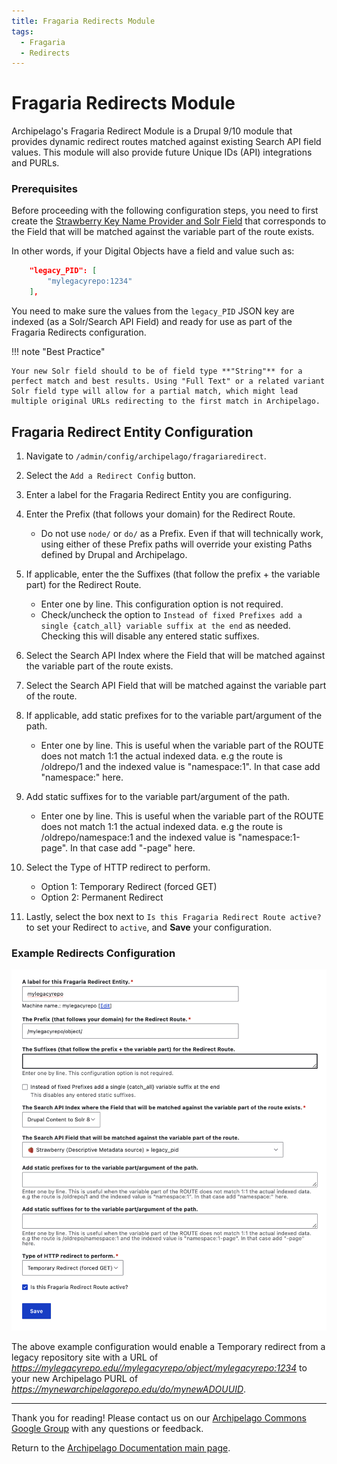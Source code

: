 ```yaml
---
title: Fragaria Redirects Module
tags:
  - Fragaria
  - Redirects
---
```


# Fragaria Redirects Module

Archipelago's Fragaria Redirect Module is a Drupal 9/10 module that provides dynamic redirect routes matched against existing Search API field values. This module will also provide future Unique IDs (API) integrations and PURLs.

### Prerequisites

Before proceeding with the following configuration steps, you need to first create the [Strawberry Key Name Provider and Solr Field](/docs/strawberry_key_name_providers.md) that corresponds to the Field that will be matched against the variable part of the route exists.

In other words, if your Digital Objects have a field and value such as:

```JSON
	"legacy_PID": [
		"mylegacyrepo:1234"
	],	
```

You need to make sure the values from the `legacy_PID` JSON key are indexed (as a Solr/Search API Field) and ready for use as part of the Fragaria Redirects configuration. 

!!! note "Best Practice"

    Your new Solr field should to be of field type **"String"** for a perfect match and best results. Using "Full Text" or a related variant Solr field type will allow for a partial match, which might lead multiple original URLs redirecting to the first match in Archipelago.

## Fragaria Redirect Entity Configuration

1. Navigate to `/admin/config/archipelago/fragariaredirect`.

2. Select the `Add a Redirect Config` button.

3. Enter a label for the Fragaria Redirect Entity you are configuring.

4. Enter the Prefix (that follows your domain) for the Redirect Route.

    - Do not use `node/` or `do/` as a Prefix. Even if that will technically work, using either of these Prefix paths will override your existing Paths defined by Drupal and Archipelago.

5. If applicable, enter the the Suffixes (that follow the prefix + the variable part) for the Redirect Route.

    - Enter one by line. This configuration option is not required.
    - Check/uncheck the option to `Instead of fixed Prefixes add a single {catch_all} variable suffix at the end` as needed. Checking this will disable any entered static suffixes.

6. Select the Search API Index where the Field that will be matched against the variable part of the route exists.

7. Select the Search API Field that will be matched against the variable part of the route.

8. If applicable, add static prefixes for to the variable part/argument of the path.

    - Enter one by line. This is useful when the variable part of the ROUTE does not match 1:1 the actual indexed data. e.g the route is /oldrepo/1 and the indexed value is "namespace:1". In that case add "namespace:" here.

9. Add static suffixes for to the variable part/argument of the path.

    - Enter one by line. This is useful when the variable part of the ROUTE does not match 1:1 the actual indexed data. e.g the route is /oldrepo/namespace:1 and the indexed value is "namespace:1-page". In that case add "-page" here.

10. Select the Type of HTTP redirect to perform.

    - Option 1: Temporary Redirect (forced GET)
    - Option 2: Permanent Redirect

11. Lastly, select the box next to `Is this Fragaria Redirect Route active?` to set your Redirect to `active`, and **Save** your configuration.

### Example Redirects Configuration

![Fragaria Redirects Configuration Example](images/fragaria_redirects_config_example.png)

The above example configuration would enable a Temporary redirect from a legacy repository site with a URL of _https://mylegacyrepo.edu//mylegacyrepo/object/mylegacyrepo:1234_ to your new Archipelago PURL of _https://mynewarchipelagorepo.edu/do/mynewADOUUID_.

___

Thank you for reading! Please contact us on our [Archipelago Commons Google Group](https://groups.google.com/forum/#!forum/archipelago-commons) with any questions or feedback.

Return to the [Archipelago Documentation main page](index.md).
